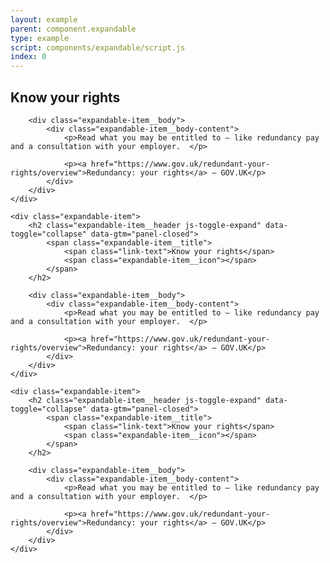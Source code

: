 ```yaml
---
layout: example
parent: component.expandable
type: example
script: components/expandable/script.js
index: 0
---
```

<div class="expandable">
    <div class="expandable-item">
        <h2 class="expandable-item__header js-toggle-expand" data-toggle="collapse" data-gtm="panel-closed">
            <span class="expandable-item__title">
                <span class="link-text">Know your rights</span>
                <span class="expandable-item__icon"></span>
            </span>
        </h2>

        <div class="expandable-item__body">
            <div class="expandable-item__body-content">
                <p>Read what you may be entitled to – like redundancy pay and a consultation with your employer.  </p>

                <p><a href="https://www.gov.uk/redundant-your-rights/overview">Redundancy: your rights</a> – GOV.UK</p>
            </div>
        </div>
    </div>

    <div class="expandable-item">
        <h2 class="expandable-item__header js-toggle-expand" data-toggle="collapse" data-gtm="panel-closed">
            <span class="expandable-item__title">
                <span class="link-text">Know your rights</span>
                <span class="expandable-item__icon"></span>
            </span>
        </h2>

        <div class="expandable-item__body">
            <div class="expandable-item__body-content">
                <p>Read what you may be entitled to – like redundancy pay and a consultation with your employer.  </p>

                <p><a href="https://www.gov.uk/redundant-your-rights/overview">Redundancy: your rights</a> – GOV.UK</p>
            </div>
        </div>
    </div>

    <div class="expandable-item">
        <h2 class="expandable-item__header js-toggle-expand" data-toggle="collapse" data-gtm="panel-closed">
            <span class="expandable-item__title">
                <span class="link-text">Know your rights</span>
                <span class="expandable-item__icon"></span>
            </span>
        </h2>

        <div class="expandable-item__body">
            <div class="expandable-item__body-content">
                <p>Read what you may be entitled to – like redundancy pay and a consultation with your employer.  </p>

                <p><a href="https://www.gov.uk/redundant-your-rights/overview">Redundancy: your rights</a> – GOV.UK</p>
            </div>
        </div>
    </div>
</div>
